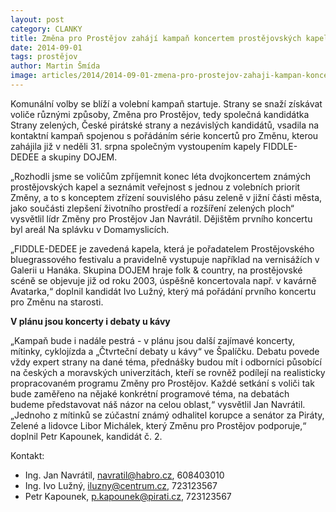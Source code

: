 ```yaml
---
layout: post
category: CLANKY
title: Změna pro Prostějov zahájí kampaň koncertem prostějovských kapel
date: 2014-09-01
tags: prostějov
author: Martin Šmída
image: articles/2014/2014-09-01-zmena-pro-prostejov-zahaji-kampan-koncertem-prostejovskych-kapel.jpg   #751x422 pixelu
---
```

Komunální volby se blíží a volební kampaň startuje. Strany se snaží získávat voliče různými způsoby, Změna pro Prostějov, tedy společná kandidátka Strany zelených, České pirátské strany a nezávislých kandidátů, vsadila na kontaktní kampaň spojenou s pořádáním série koncertů pro Změnu, kterou zahájila již v neděli 31. srpna společným vystoupením kapely FIDDLE-DEDEE a skupiny DOJEM. 

„Rozhodli jsme se voličům zpříjemnit konec léta dvojkoncertem známých prostějovských kapel a seznámit veřejnost s jednou z volebních priorit Změny, a to s konceptem zřízení souvislého pásu zeleně v jižní části města, jako součásti zlepšení životního prostředí a rozšíření zelených ploch“ vysvětlil lídr Změny pro Prostějov Jan Navrátil. Dějištěm prvního koncertu byl areál Na splávku v Domamyslicích.
 
„FIDDLE-DEDEE je zavedená kapela, která je pořadatelem Prostějovského bluegrassového festivalu a pravidelně vystupuje například na vernisážích v Galerii u Hanáka. Skupina DOJEM hraje folk & country, na prostějovské scéně se objevuje již od roku 2003, úspěšně koncertovala např. v kavárně Avatarka,“ doplnil kandidát Ivo Lužný, který má pořádání prvního koncertu pro Změnu na starosti.

**V plánu jsou koncerty i debaty u kávy**

„Kampaň bude i nadále pestrá - v plánu jsou další zajímavé koncerty, mítinky, cyklojízda a „Čtvrteční debaty u kávy“ ve Špalíčku. Debatu povede vždy expert strany na dané téma, přednášky budou mít i odborníci působící na českých a moravských univerzitách, kteří se rovněž podílejí na realisticky propracovaném programu Změny pro Prostějov. Každé setkání s voliči tak bude zaměřeno na nějaké konkrétní programové téma, na debatách budeme představovat náš názor na celou oblast,“ vysvětlil Jan Navrátil. „Jednoho z mítinků se zúčastní známý odhalitel korupce a senátor za Piráty, Zelené a lidovce Libor Michálek, který Změnu pro Prostějov podporuje,“ doplnil Petr Kapounek, kandidát č. 2. 

Kontakt:  

* Ing. Jan Navrátil, navratil@habro.cz, 608403010  
* Ing. Ivo Lužný, iluzny@centrum.cz, 723123567  
* Petr Kapounek, p.kapounek@pirati.cz, 723123567


